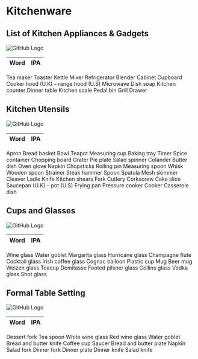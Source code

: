 # Kitchenware

## List of Kitchen Appliances & Gadgets

![GitHub Logo](img/In-the-Kitchen-Vocabulary-in-english.jpg)

Word | IPA
------------ | -------------
Tea maker
Toaster
Kettle
Mixer
Refrigerator
Blender
Cabinet
Cupboard
Cooker hood (U.K) – range hood (U.S)
Microwave
Dish soap
Kitchen counter
Dinner table
Kitchen scale
Pedal bin
Grill
Drawer

## Kitchen Utensils

![GitHub Logo](img/Kitchen-Utensils-Vocabulary.jpg)

Word | IPA
------------ | -------------
Apron
Bread basket
Bowl
Teapot
Measuring cup
Baking tray
Timer
Spice container
Chopping board
Grater
Pie plate
Salad spinner
Colander
Butter dish
Oven glove
Napkin
Chopsticks
Rolling pin
Measuring spoon
Whisk
Wooden spoon
Strainer
Steak hammer
Spoon
Spatula
Mesh skimmer
Cleaver
Ladle
Knife
Kitchen shears
Fork
Cutlery
Corkscrew
Cake slice
Saucepan (U.K) – pot (U.S)
Frying pan
Pressure cooker
Cooker
Casserole dish

## Cups and Glasses

![GitHub Logo](img/Cups-Glasses-vocabulary.jpg)

Word | IPA
------------ | -------------
Wine glass
Water goblet
Margarita glass
Hurricane glass
Champagne flute
Cocktail glass
Irish coffee glass
Cognac balloon
Plastic cup
Mug
Beer mug
Weizen glass
Teacup
Demitasse
Footed pilsner glass
Collins glass
Vodka glass
Shot glass

## Formal Table Setting

![GitHub Logo](img/Proper-Table-Setting.jpg)

Word | IPA
------------ | -------------
Dessert fork
Tea spoon
White wine glass
Red wine glass
Water goblet
Bread and butter knife
Coffee cup
Saucer
Bread and butter plate
Napkin
Salad fork
Dinner fork
Dinner plate
Dinner knife
Salad knife

